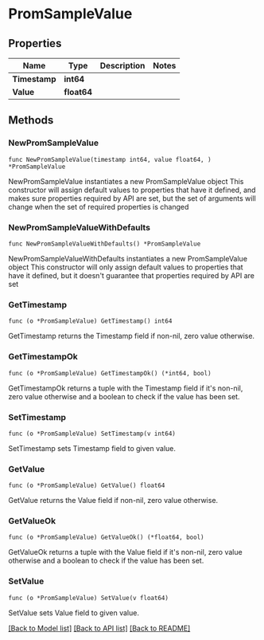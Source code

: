 # PromSampleValue

## Properties

Name | Type | Description | Notes
------------ | ------------- | ------------- | -------------
**Timestamp** | **int64** |  | 
**Value** | **float64** |  | 

## Methods

### NewPromSampleValue

`func NewPromSampleValue(timestamp int64, value float64, ) *PromSampleValue`

NewPromSampleValue instantiates a new PromSampleValue object
This constructor will assign default values to properties that have it defined,
and makes sure properties required by API are set, but the set of arguments
will change when the set of required properties is changed

### NewPromSampleValueWithDefaults

`func NewPromSampleValueWithDefaults() *PromSampleValue`

NewPromSampleValueWithDefaults instantiates a new PromSampleValue object
This constructor will only assign default values to properties that have it defined,
but it doesn't guarantee that properties required by API are set

### GetTimestamp

`func (o *PromSampleValue) GetTimestamp() int64`

GetTimestamp returns the Timestamp field if non-nil, zero value otherwise.

### GetTimestampOk

`func (o *PromSampleValue) GetTimestampOk() (*int64, bool)`

GetTimestampOk returns a tuple with the Timestamp field if it's non-nil, zero value otherwise
and a boolean to check if the value has been set.

### SetTimestamp

`func (o *PromSampleValue) SetTimestamp(v int64)`

SetTimestamp sets Timestamp field to given value.


### GetValue

`func (o *PromSampleValue) GetValue() float64`

GetValue returns the Value field if non-nil, zero value otherwise.

### GetValueOk

`func (o *PromSampleValue) GetValueOk() (*float64, bool)`

GetValueOk returns a tuple with the Value field if it's non-nil, zero value otherwise
and a boolean to check if the value has been set.

### SetValue

`func (o *PromSampleValue) SetValue(v float64)`

SetValue sets Value field to given value.



[[Back to Model list]](../README.md#documentation-for-models) [[Back to API list]](../README.md#documentation-for-api-endpoints) [[Back to README]](../README.md)


